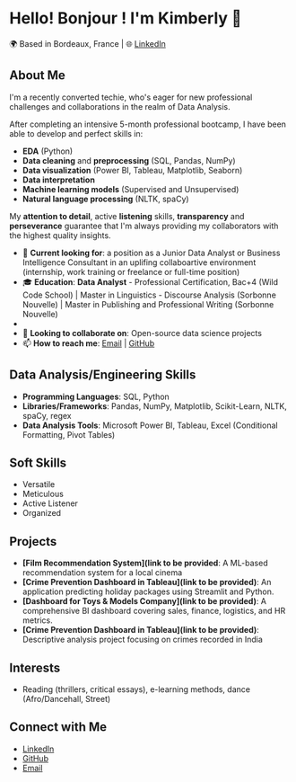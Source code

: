 # Hello! Bonjour ! I'm Kimberly 👋

🌍 Based in Bordeaux, France | 🌐 [LinkedIn](https://www.linkedin.com/in/kimberlynblack/)

## About Me
I'm a recently converted techie, who's eager for new professional challenges and collaborations in the realm of Data Analysis. 

After completing an intensive 5-month professional bootcamp, I have been able to develop and perfect skills in:
- **EDA** (Python)
- **Data cleaning** and **preprocessing** (SQL, Pandas, NumPy)
- **Data visualization** (Power BI, Tableau, Matplotlib, Seaborn) 
- **Data interpretation**
- **Machine learning models** (Supervised and Unsupervised)
- **Natural language processing** (NLTK, spaCy)

My **attention to detail**, active **listening** skills, **transparency** and **perseverance** guarantee that I'm always providing my collaborators with the highest quality insights.


- 💼 **Current looking for**: a position as a Junior Data Analyst or Business Intelligence Consultant in an uplifing collaboartive environment (internship, work training or freelance or full-time position)
- 🎓 **Education**: **Data Analyst** - Professional Certification, Bac+4 (Wild Code School)  |  Master in Linguistics - Discourse Analysis (Sorbonne Nouvelle)  |  Master in Publishing and Professional Writing (Sorbonne Nouvelle)
-                    
- 👯 **Looking to collaborate on**: Open-source data science projects
- 📫 **How to reach me**: [Email](mailto:kimberly.n.black@gmail.com) | [GitHub](https://github.com/KBee-data/KBee-data)

## Data Analysis/Engineering Skills
- **Programming Languages**: SQL, Python
- **Libraries/Frameworks**: Pandas, NumPy, Matplotlib, Scikit-Learn, NLTK, spaCy, regex
- **Data Analysis Tools**: Microsoft Power BI, Tableau, Excel (Conditional Formatting, Pivot Tables)

## Soft Skills
- Versatile
- Meticulous
- Active Listener
- Organized


## Projects
- **[Film Recommendation System](link to be provided**: A ML-based recommendation system for a local cinema
- **[Crime Prevention Dashboard in Tableau](link to be provided)**: An application predicting holiday packages using Streamlit and Python.
- **[Dashboard for Toys & Models Company](link to be provided)**: A comprehensive BI dashboard covering sales, finance, logistics, and HR metrics.
- **[Crime Prevention Dashboard in Tableau](link to be provided)**: Descriptive analysis project focusing on crimes recorded in India 

## Interests
- Reading (thrillers, critical essays), e-learning methods, dance (Afro/Dancehall, Street)

## Connect with Me
- [LinkedIn](https://www.linkedin.com/in/kimberlynblack/)
- [GitHub](github.com/KBee-data/KBee-data)
- [Email](mailto:kimberly.n.black@gmail.com)
